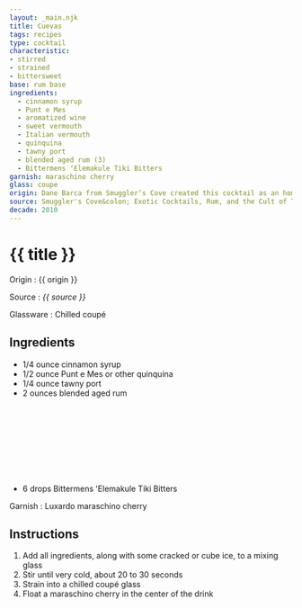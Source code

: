 ```yaml
---
layout: _main.njk
title: Cuevas
tags: recipes
type: cocktail
characteristic:
- stirred
- strained
- bittersweet
base: rum base
ingredients:
  - cinnamon syrup
  - Punt e Mes
  - aromatized wine
  - sweet vermouth
  - Italian vermouth
  - quinquina
  - tawny port
  - blended aged rum (3)
  - Bittermens ʻElemakule Tiki Bitters
garnish: maraschino cherry
glass: coupe
origin: Dane Barca from Smuggler’s Cove created this cocktail as an homage to Panamanian roots as he was participating in an event for Abuelo Rum. The name Cuevas honors an indigenous people of Panama who were exterminated by Spanish colonists in the 16<sup>th</sup> century.
source: Smuggler's Cove&colon; Exotic Cocktails, Rum, and the Cult of Tiki
decade: 2010
---
```

<!-- markdownlint-disable MD025 -->
# {{ title }}
<!-- markdownlint-disable MD025 -->

Origin
  : {{ origin }}

Source
  : <cite>{{ source }}</cite>

Glassware
  : Chilled coupé

## Ingredients

* 1/4 ounce cinnamon syrup
* 1/2 ounce Punt e Mes or other quinquina
* 1/4 ounce tawny port
* 2 ounces blended aged rum<icon-l space="1em" class="bigger" label="(3)"><span class="with-icon"><svg class="icon"><use href="/assets/images/icons/circle-3.svg#circle-3"></use></svg></span></icon-l>
* 6 drops Bittermens ʻElemakule Tiki Bitters

Garnish
  : Luxardo maraschino cherry

## Instructions

1. Add all ingredients, along with some cracked or cube ice, to a mixing glass
2. Stir until very cold, about 20 to 30 seconds
3. Strain into a chilled coupé glass
4. Float a maraschino cherry in the center of the drink
